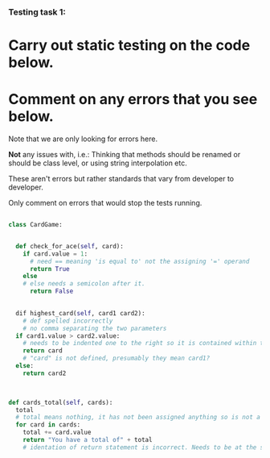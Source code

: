 ### Testing task 1:

# Carry out static testing on the code below.
# Comment on any errors that you see below.

Note that we are only looking for errors here.

**Not** any issues with, i.e.: 
Thinking that methods should be renamed or should be class level, or using string interpolation etc. 

These aren't errors but rather standards that vary from developer to developer. 

Only comment on errors that would stop the tests running.

```python

class CardGame:


  def check_for_ace(self, card):
    if card.value = 1:
      # need == meaning 'is equal to' not the assigning '=' operand
      return True
    else
    # else needs a semicolon after it.
      return False
   

  dif highest_card(self, card1 card2): 
    # def spelled incorrectly
    # no comma separating the two parameters 
  if card1.value > card2.value:
    # needs to be indented one to the right so it is contained within the highest_card() method
    return card 
    # "card" is not defined, presumably they mean card1?
  else:
    return card2
  


def cards_total(self, cards):
  total
  # total means nothing, it has not been assigned anything so is not a usable variable. 
  for card in cards:
    total += card.value
    return "You have a total of" + total
    # identation of return statement is incorrect. Needs to be at the same level at for in order to get total, otherwise it will iterate evey loop.
```
